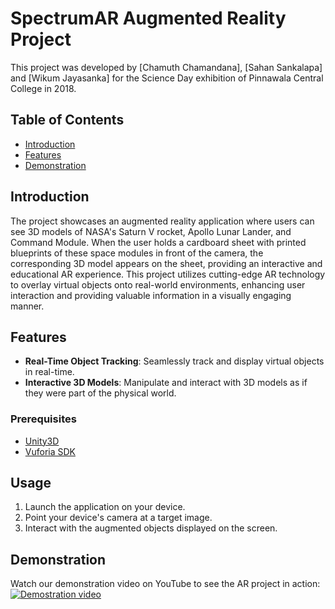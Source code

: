 # SpectrumAR Augmented Reality Project

This project was developed by [Chamuth Chamandana], [Sahan Sankalapa] and [Wikum Jayasanka] for the Science Day exhibition of Pinnawala Central College in 2018. 

## Table of Contents

- [Introduction](#introduction)
- [Features](#features)
- [Demonstration](#demonstration)

## Introduction

The project showcases an augmented reality application where users can see 3D models of NASA's Saturn V rocket, Apollo Lunar Lander, and Command Module. When the user holds a cardboard sheet with printed blueprints of these space modules in front of the camera, the corresponding 3D model appears on the sheet, providing an interactive and educational AR experience.
This project utilizes cutting-edge AR technology to overlay virtual objects onto real-world environments, enhancing user interaction and providing valuable information in a visually engaging manner.

## Features

- **Real-Time Object Tracking**: Seamlessly track and display virtual objects in real-time.
- **Interactive 3D Models**: Manipulate and interact with 3D models as if they were part of the physical world.

### Prerequisites

- [Unity3D](https://unity3d.com/get-unity/download)
- [Vuforia SDK](https://developer.vuforia.com/downloads/sdk)

## Usage

1. Launch the application on your device.
2. Point your device's camera at a target image.
3. Interact with the augmented objects displayed on the screen.

## Demonstration

Watch our demonstration video on YouTube to see the AR project in action:
[![Demostration video](https://img.youtube.com/vi/zGHm1WA_ih0/0.jpg)](https://www.youtube.com/watch?v=zGHm1WA_ih0)

